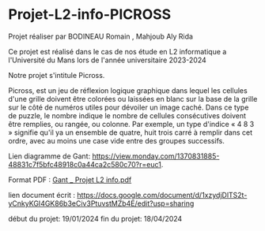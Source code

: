 # Projet-L2-info-PICROSS
Projet réaliser par BODINEAU Romain , Mahjoub Aly Rida

Ce projet est réalisé dans le cas de nos étude en L2 informatique a l'Université du Mans lors de l'année universitaire 2023-2024

Notre projet s'intitule Picross.

Picross, est un jeu de réflexion logique graphique dans lequel les cellules d'une grille doivent être colorées ou laissées en blanc sur la base de la grille sur le côté de numéros utiles pour dévoiler un image caché. Dans ce type de puzzle, le nombre indique le nombre de cellules consécutives doivent être remplies, ou rangée, ou colonne. Par exemple, un type d'indice « 4 8 3 » signifie qu'il ya un ensemble de quatre, huit trois carré à remplir dans cet ordre, avec au moins une case vide entre des groupes successifs.

Lien diagramme de Gant:
https://view.monday.com/1370831885-48831c7f5bfc48918c0a44ca2c580c70?r=euc1.

Format PDF :
[Gant _ Projet L2 info.pdf](https://github.com/romain72510/Picross-L2-info/files/13990811/Gant._.Projet.L2.info.pdf)

lien document écrit :
https://docs.google.com/document/d/1xzydjDlTS2t-yCnkyKGI4GK86b3eCiv3PtuvstMZb4E/edit?usp=sharing

début du projet: 19/01/2024
fin du projet: 18/04/2024

